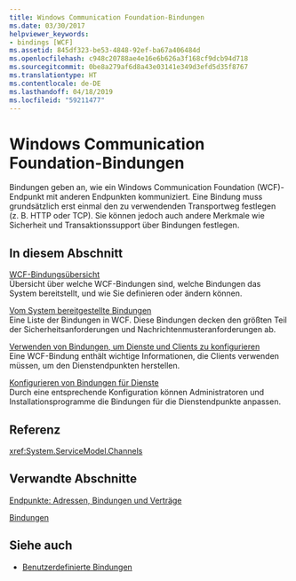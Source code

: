 ```yaml
---
title: Windows Communication Foundation-Bindungen
ms.date: 03/30/2017
helpviewer_keywords:
- bindings [WCF]
ms.assetid: 845df323-be53-4848-92ef-ba67a406484d
ms.openlocfilehash: c948c20788ae4e16e6b626a3f168cf9dcb94d718
ms.sourcegitcommit: 0be8a279af6d8a43e03141e349d3efd5d35f8767
ms.translationtype: HT
ms.contentlocale: de-DE
ms.lasthandoff: 04/18/2019
ms.locfileid: "59211477"
---
```

# <a name="windows-communication-foundation-bindings"></a>Windows Communication Foundation-Bindungen
Bindungen geben an, wie ein Windows Communication Foundation (WCF)-Endpunkt mit anderen Endpunkten kommuniziert. Eine Bindung muss grundsätzlich erst einmal den zu verwendenden Transportweg festlegen (z. B. HTTP oder TCP). Sie können jedoch auch andere Merkmale wie Sicherheit und Transaktionssupport über Bindungen festlegen.  
  
## <a name="in-this-section"></a>In diesem Abschnitt  
 [WCF-Bindungsübersicht](../../../docs/framework/wcf/bindings-overview.md)  
 Übersicht über welche WCF-Bindungen sind, welche Bindungen das System bereitstellt, und wie Sie definieren oder ändern können.  
  
 [Vom System bereitgestellte Bindungen](../../../docs/framework/wcf/system-provided-bindings.md)  
 Eine Liste der Bindungen in WCF. Diese Bindungen decken den größten Teil der Sicherheitsanforderungen und Nachrichtenmusteranforderungen ab.  
  
 [Verwenden von Bindungen, um Dienste und Clients zu konfigurieren](../../../docs/framework/wcf/using-bindings-to-configure-services-and-clients.md)  
 Eine WCF-Bindung enthält wichtige Informationen, die Clients verwenden müssen, um den Dienstendpunkten herstellen.  
  
 [Konfigurieren von Bindungen für Dienste](../../../docs/framework/wcf/configuring-bindings-for-wcf-services.md)  
 Durch eine entsprechende Konfiguration können Administratoren und Installationsprogramme die Bindungen für die Dienstendpunkte anpassen.  
  
## <a name="reference"></a>Referenz  
 <xref:System.ServiceModel.Channels>  
  
## <a name="related-sections"></a>Verwandte Abschnitte  
 [Endpunkte: Adressen, Bindungen und Verträge](../../../docs/framework/wcf/feature-details/endpoints-addresses-bindings-and-contracts.md)  
  
 [Bindungen](../../../docs/framework/wcf/feature-details/bindings.md)  
  
## <a name="see-also"></a>Siehe auch

- [Benutzerdefinierte Bindungen](../../../docs/framework/wcf/extending/custom-bindings.md)
